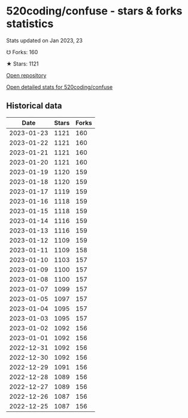 # 520coding/confuse - stars & forks statistics

Stats updated on Jan 2023, 23

☋ Forks: 160

★ Stars: 1121

[Open repository](https://github.com/520coding/confuse)

[Open detailed stats for 520coding/confuse](https://reviewgithub.com/rep/520coding/confuse)

## Historical data
| Date | Stars | Forks |
|------|-------|-------|
| 2023-01-23 | 1121 | 160 | 
| 2023-01-22 | 1121 | 160 | 
| 2023-01-21 | 1121 | 160 | 
| 2023-01-20 | 1121 | 160 | 
| 2023-01-19 | 1120 | 159 | 
| 2023-01-18 | 1120 | 159 | 
| 2023-01-17 | 1119 | 159 | 
| 2023-01-16 | 1118 | 159 | 
| 2023-01-15 | 1118 | 159 | 
| 2023-01-14 | 1116 | 159 | 
| 2023-01-13 | 1116 | 159 | 
| 2023-01-12 | 1109 | 159 | 
| 2023-01-11 | 1109 | 158 | 
| 2023-01-10 | 1103 | 157 | 
| 2023-01-09 | 1100 | 157 | 
| 2023-01-08 | 1100 | 157 | 
| 2023-01-07 | 1099 | 157 | 
| 2023-01-05 | 1097 | 157 | 
| 2023-01-04 | 1095 | 157 | 
| 2023-01-03 | 1095 | 157 | 
| 2023-01-02 | 1092 | 156 | 
| 2023-01-01 | 1092 | 156 | 
| 2022-12-31 | 1092 | 156 | 
| 2022-12-30 | 1092 | 156 | 
| 2022-12-29 | 1091 | 156 | 
| 2022-12-28 | 1089 | 156 | 
| 2022-12-27 | 1089 | 156 | 
| 2022-12-26 | 1087 | 156 | 
| 2022-12-25 | 1087 | 156 | 

